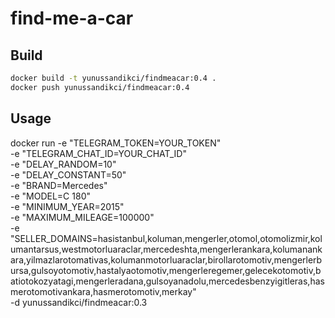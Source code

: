 # find-me-a-car

## Build
```bash
docker build -t yunussandikci/findmeacar:0.4 .
docker push yunussandikci/findmeacar:0.4
```

## Usage
docker run -e "TELEGRAM_TOKEN=YOUR_TOKEN" \
    -e "TELEGRAM_CHAT_ID=YOUR_CHAT_ID" \
    -e "DELAY_RANDOM=10" \
    -e "DELAY_CONSTANT=50" \
    -e "BRAND=Mercedes" \
    -e "MODEL=C 180" \
    -e "MINIMUM_YEAR=2015" \
    -e "MAXIMUM_MILEAGE=100000" \
    -e "SELLER_DOMAINS=hasistanbul,koluman,mengerler,otomol,otomolizmir,kolumantarsus,westmotorluaraclar,mercedeshta,mengerlerankara,kolumanankara,yilmazlarotomativas,kolumanmotorluaraclar,birollarotomotiv,mengerlerbursa,gulsoyotomotiv,hastalyaotomotiv,mengerleregemer,gelecekotomotiv,batiotokozyatagi,mengerleradana,gulsoyanadolu,mercedesbenzyigitleras,hasmerotomotivankara,hasmerotomotiv,merkay"\
    -d yunussandikci/findmeacar:0.3